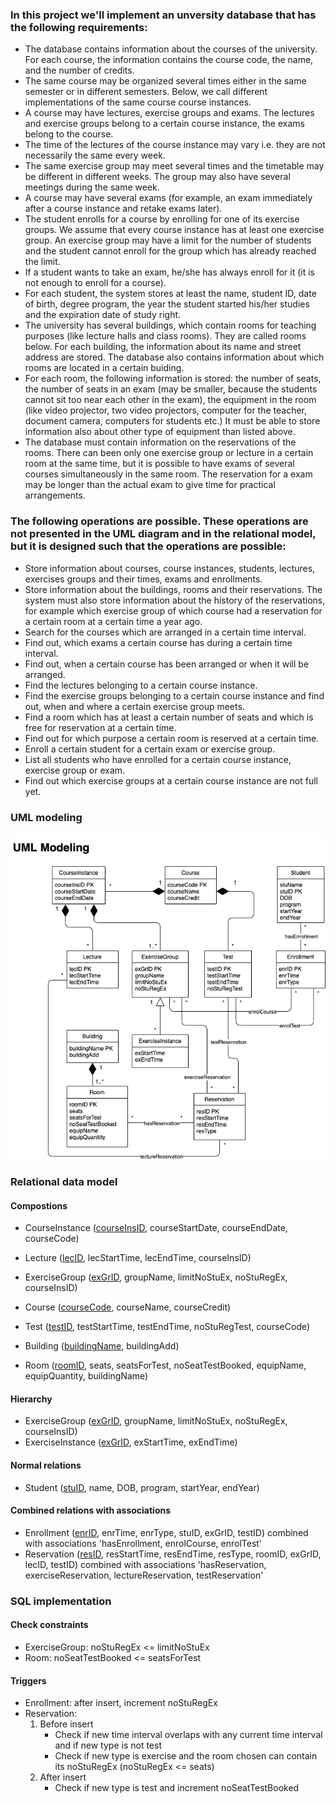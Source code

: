 ### In this project we'll implement an unversity database that has the following requirements:
- The database contains information about the courses of the university. For each course, the
information contains the course code, the name, and the number of credits.
- The same course may be organized several times either in the same semester or in different
semesters. Below, we call different implementations of the same course course instances.
- A course may have lectures, exercise groups and exams. The lectures and exercise groups
belong to a certain course instance, the exams belong to the course.
- The time of the lectures of the course instance may vary i.e. they are not necessarily the same
every week.
- The same exercise group may meet several times and the timetable may be different in different
weeks. The group may also have several meetings during the same week.
- A course may have several exams (for example, an exam immediately after a course instance
and retake exams later).
- The student enrolls for a course by enrolling for one of its exercise groups. We assume that
every course instance has at least one exercise group. An exercise group may have a limit for the number of students and the student cannot enroll for the group which has already reached the limit.
- If a student wants to take an exam, he/she has always enroll for it (it is not enough to enroll for a course).
- For each student, the system stores at least the name, student ID, date of birth, degree program, the year the student started his/her studies and the expiration date of study right.
- The university has several buildings, which contain rooms for teaching purposes (like lecture halls and class rooms). They are called rooms below. For each building, the information about its name and street address are stored. The database also contains information about which rooms are located in a certain buiding.
- For each room, the following information is stored: the number of seats, the number of seats in an exam (may be smaller, because the students cannot sit too near each other in the exam), the equipment in the room (like video projector, two video projectors, computer for the teacher, document camera, computers for students etc.) It must be able to store information also about other type of equipment than listed above.
- The database must contain information on the reservations of the rooms. There can been only one exercise group or lecture in a certain room at the same time, but it is possible to have exams of several courses simultaneously in the same room. The reservation for a exam may be longer than the actual exam to give time for practical arrangements.

### The following operations are possible. These operations are not presented in the UML diagram and in the relational model, but it is designed such that the operations are possible:
- Store information about courses, course instances, students, lectures, exercises groups and their times, exams and enrollments.
- Store information about the buildings, rooms and their reservations. The system must also store information about the history of the reservations, for example which exercise group of which course had a reservation for a certain room at a certain time a year ago.
- Search for the courses which are arranged in a certain time interval.
- Find out, which exams a certain course has during a certain time interval.
- Find out, when a certain course has been arranged or when it will be arranged.
- Find the lectures belonging to a certain course instance.
- Find the exercise groups belonging to a certain course instance and find out, when and where a
certain exercise group meets.
- Find a room which has at least a certain number of seats and which is free for reservation at a
certain time.
- Find out for which purpose a certain room is reserved at a certain time.
- Enroll a certain student for a certain exam or exercise group.
- List all students who have enrolled for a certain course instance, exercise group or exam.
- Find out which exercise groups at a certain course instance are not full yet.

### UML modeling

![png](images/p1.png)

### Relational data model

#### Compostions
- CourseInstance (<u>courseInsID</u>, courseStartDate, courseEndDate, courseCode)
- Lecture (<u>lecID</u>, lecStartTime, lecEndTime, courseInsID)
- ExerciseGroup (<u>exGrID</u>, groupName, limitNoStuEx, noStuRegEx, courseInsID)


- Course (<u>courseCode</u>, courseName, courseCredit)
- Test (<u>testID</u>, testStartTime, testEndTime, noStuRegTest, courseCode)


- Building (<u>buildingName</u>, buildingAdd)
- Room (<u>roomID</u>, seats, seatsForTest, noSeatTestBooked, equipName, equipQuantity, buildingName)


#### Hierarchy
- ExerciseGroup (<u>exGrID</u>, groupName, limitNoStuEx, noStuRegEx, courseInsID)
- ExerciseInstance (<u>exGrID</u>, exStartTime, exEndTime)

#### Normal relations
- Student (<u>stuID</u>, name, DOB, program, startYear, endYear)

#### Combined relations with associations
- Enrollment (<u>enrID</u>, enrTime, enrType, stuID, exGrID, testID) combined with associations 'hasEnrollment, enrolCourse, enrolTest'
- Reservation (<u>resID</u>, resStartTime, resEndTime, resType, roomID, exGrID, lecID, testID) combined with associations 'hasReservation, exerciseReservation, lectureReservation, testReservation'

### SQL implementation

#### Check constraints
- ExerciseGroup: noStuRegEx <= limitNoStuEx
- Room: noSeatTestBooked <= seatsForTest

#### Triggers
- Enrollment: after insert, increment noStuRegEx
- Reservation: 
    1. Before insert
        + Check if new time interval overlaps with any current time interval and if new type is not test
        + Check if new type is exercise and the room chosen can contain its noStuRegEx (noStuRegEx <= seats)
    2. After insert
        + Check if new type is test and increment noSeatTestBooked
